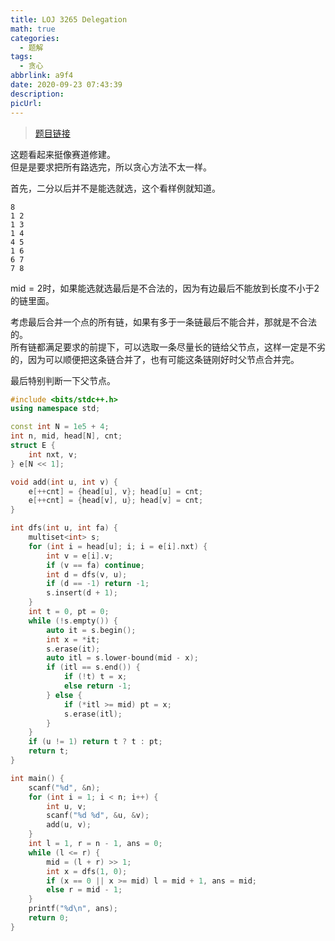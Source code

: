 ```yaml
---
title: LOJ 3265 Delegation
math: true
categories:
  - 题解
tags:
  - 贪心
abbrlink: a9f4
date: 2020-09-23 07:43:39
description:
picUrl:
---
```



>[题目链接](https://loj.ac/problem/3265)  

这题看起来挺像赛道修建。  
但是是要求把所有路选完，所以贪心方法不太一样。  

首先，二分以后并不是能选就选，这个看样例就知道。  
```
8
1 2
1 3
1 4
4 5
1 6
6 7
7 8
```
$\text{mid}=2$时，如果能选就选最后是不合法的，因为有边最后不能放到长度不小于$2$的链里面。  

考虑最后合并一个点的所有链，如果有多于一条链最后不能合并，那就是不合法的。  
所有链都满足要求的前提下，可以选取一条尽量长的链给父节点，这样一定是不劣的，因为可以顺便把这条链合并了，也有可能这条链刚好时父节点合并完。  

最后特别判断一下父节点。  
```cpp
#include <bits/stdc++.h>
using namespace std;

const int N = 1e5 + 4;
int n, mid, head[N], cnt;
struct E {
	int nxt, v;
} e[N << 1];

void add(int u, int v) {
	e[++cnt] = {head[u], v}; head[u] = cnt;
	e[++cnt] = {head[v], u}; head[v] = cnt;
}

int dfs(int u, int fa) {
	multiset<int> s;
    for (int i = head[u]; i; i = e[i].nxt) {
		int v = e[i].v;
		if (v == fa) continue;
		int d = dfs(v, u);
		if (d == -1) return -1;
		s.insert(d + 1);
	}
	int t = 0, pt = 0;
	while (!s.empty()) {
		auto it = s.begin();
		int x = *it;
		s.erase(it);
		auto itl = s.lower-bound(mid - x);
		if (itl == s.end()) {
			if (!t) t = x;
			else return -1;
		} else {
			if (*itl >= mid) pt = x;
			s.erase(itl);
		}
	}
	if (u != 1) return t ? t : pt;
	return t;
}

int main() {
    scanf("%d", &n);
	for (int i = 1; i < n; i++) {
		int u, v;
		scanf("%d %d", &u, &v);
		add(u, v);
	}
	int l = 1, r = n - 1, ans = 0;
    while (l <= r) {
		mid = (l + r) >> 1;
		int x = dfs(1, 0);
		if (x == 0 || x >= mid) l = mid + 1, ans = mid;
		else r = mid - 1;
	}
	printf("%d\n", ans);
	return 0;
}
```
